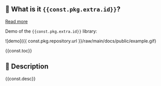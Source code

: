 ## 🤔 What is it `{{const.pkg.extra.id}}`?

[Read more]({{const.pkg.extra.libraryUrl}})

Demo of the `{{const.pkg.extra.id}}` library:

![demo]({{ const.pkg.repository.url }}/raw/main/docs/public/example.gif)

{{const.toc}}

## 📄 Description

{{const.desc}}
